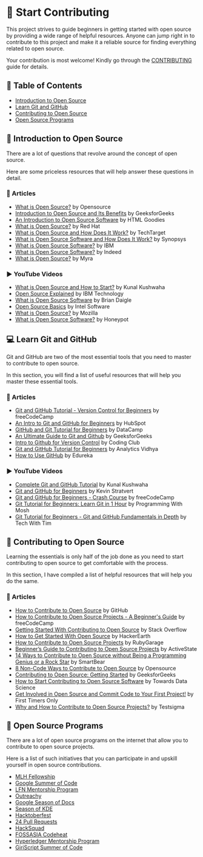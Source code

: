 # 🚀 Start Contributing

This project strives to guide beginners in getting started with open source by providing a wide range of helpful resources. Anyone can jump right in to contribute to this project and make it a reliable source for finding everything related to open source.

Your contribution is most welcome! Kindly go through the [CONTRIBUTING](https://github.com/Sriparno08/Start-Contributing/blob/main/CONTRIBUTING.md) guide for details.

## 🧾 Table of Contents

- [Introduction to Open Source](#-introduction-to-open-source)
- [Learn Git and GitHub](#-learn-git-and-github)
- [Contributing to Open Source](#-contributing-to-open-source)
- [Open Source Programs](#-open-source-programs)

## 🧐 Introduction to Open Source

There are a lot of questions that revolve around the concept of open source.

Here are some priceless resources that will help answer these questions in detail.

### 📄 Articles

- [What is Open Source?](https://opensource.com/resources/what-open-source) by Opensource
- [Introduction to Open Source and Its Benefits](https://www.geeksforgeeks.org/introduction-to-open-source-and-its-benefits/) by GeeksforGeeks
- [An Introduction to Open Source Software](https://www.htmlgoodies.com/guides/an-introduction-to-open-source-software/) by HTML Goodies
- [What is Open Source?](https://www.redhat.com/en/topics/open-source/what-is-open-source) by Red Hat
- [What is Open Source and How Does It Work?](https://www.techtarget.com/whatis/definition/open-source) by TechTarget
- [What is Open Source Software and How Does It Work?](https://www.synopsys.com/glossary/what-is-open-source-software.html) by Synopsys
- [What is Open Source Software?](https://www.ibm.com/topics/open-source) by IBM
- [What is Open Source Software?](https://www.indeed.com/career-advice/career-development/open-source-software-definition) by Indeed
- [What is Open Source?](https://www.myrasecurity.com/en/what-is-open-source/) by Myra

### ▶️ YouTube Videos

- [What is Open Source and How to Start?](https://www.youtube.com/watch?v=msyGybzCKRs) by Kunal Kushwaha
- [Open Source Explained](https://www.youtube.com/watch?v=PVD1LNDxOnc) by IBM Technology
- [What is Open Source Software](https://www.youtube.com/watch?v=1ehpgbb3XD0) by Brian Daigle
- [Open Source Basics](https://www.youtube.com/watch?v=Tyd0FO0tko8) by Intel Software
- [What is Open Source?](https://www.youtube.com/watch?v=7c0IrsDsNaw) by Mozilla
- [What is Open Source Software?](https://www.youtube.com/watch?v=TEttd0Qkqnc) by Honeypot

## 💻 Learn Git and GitHub

Git and GitHub are two of the most essential tools that you need to master to contribute to open source.

In this section, you will find a list of useful resources that will help you master these essential tools.

### 📄 Articles

- [Git and GitHub Tutorial - Version Control for Beginners](https://www.freecodecamp.org/news/git-and-github-for-beginners/) by freeCodeCamp
- [An Intro to Git and GitHub for Beginners](https://product.hubspot.com/blog/git-and-github-tutorial-for-beginners) by HubSpot
- [GitHub and Git Tutorial for Beginners](https://www.datacamp.com/tutorial/github-and-git-tutorial-for-beginners) by DataCamp
- [An Ultimate Guide to Git and Github](https://www.geeksforgeeks.org/ultimate-guide-git-github/) by GeeksforGeeks
- [Intro to Github for Version Control](https://ourcodingclub.github.io/tutorials/git/) by Coding Club
- [Git and GitHub Tutorial for Beginners](https://www.analyticsvidhya.com/blog/2021/09/git-and-github-tutorial-for-beginners/) by Analytics Vidhya
- [How to Use GitHub](https://www.edureka.co/blog/how-to-use-github/) by Edureka

### ▶️ YouTube Videos

- [Complete Git and GitHub Tutorial](https://www.youtube.com/watch?v=apGV9Kg7ics) by Kunal Kushwaha
- [Git and GitHub for Beginners](https://www.youtube.com/watch?v=tRZGeaHPoaw) by Kevin Stratvert
- [Git and GitHub for Beginners - Crash Course](https://www.youtube.com/watch?v=RGOj5yH7evk) by freeCodeCamp
- [Git Tutorial for Beginners: Learn Git in 1 Hour](https://www.youtube.com/watch?v=8JJ101D3knE) by Programming With Mosh
- [Git Tutorial for Beginners - Git and GitHub Fundamentals in Depth](https://www.youtube.com/watch?v=DVRQoVRzMIY) by Tech With Tim

## 🙌 Contributing to Open Source

Learning the essentials is only half of the job done as you need to start contributing to open source to get comfortable with the process.

In this section, I have compiled a list of helpful resources that will help you do the same.

### 📄 Articles

- [How to Contribute to Open Source](https://opensource.guide/how-to-contribute/) by GitHub
- [How to Contribute to Open Source Projects - A Beginner's Guide](https://www.freecodecamp.org/news/how-to-contribute-to-open-source-projects-beginners-guide/) by freeCodeCamp
- [Getting Started With Contributing to Open Source](https://stackoverflow.blog/2020/08/03/getting-started-with-contributing-to-open-source/) by Stack Overflow
- [How to Get Started With Open Source](https://www.hackerearth.com/getstarted-opensource/) by HackerEarth
- [How to Contribute to Open Source Projects](https://rubygarage.org/blog/how-contribute-to-open-source-projects) by RubyGarage
- [Beginner’s Guide to Contributing to Open Source Projects](https://www.activestate.com/blog/beginners-guide-to-contributing-to-open-source-projects/) by ActiveState
- [14 Ways to Contribute to Open Source without Being a Programming Genius or a Rock Star](https://smartbear.com/blog/14-ways-to-contribute-to-open-source-without-being/) by SmartBear
- [8 Non-Code Ways to Contribute to Open Source](https://opensource.com/life/16/1/8-ways-contribute-open-source-without-writing-code) by Opensource
- [Contributing to Open Source: Getting Started](https://www.geeksforgeeks.org/contributing-to-open-source-getting-started/) by GeeksforGeeks
- [How to Start Contributing to Open Source Software](https://towardsdatascience.com/how-to-start-contributing-to-open-source-software-9651ca4cedd4) by Towards Data Science
- [Get Involved in Open Source and Commit Code to Your First Project!](https://www.firsttimersonly.com/) by First Timers Only
- [Why and How to Contribute to Open Source Projects?](https://testsigma.com/blog/why-how-to-contribute-to-open-source-projects/) by Testsigma

## 🏅 Open Source Programs

There are a lot of open source programs on the internet that allow you to contribute to open source projects.

Here is a list of such initiatives that you can participate in and upskill yourself in open source contributions.

- [MLH Fellowship](https://fellowship.mlh.io/)
- [Google Summer of Code](https://summerofcode.withgoogle.com/)
- [LFN Mentorship Program](https://wiki.lfnetworking.org/display/LN/LFN+Mentorship+Program)
- [Outreachy](https://www.outreachy.org/)
- [Google Season of Docs](https://developers.google.com/season-of-docs)
- [Season of KDE](https://season.kde.org/)
- [Hacktoberfest](https://hacktoberfest.com/)
- [24 Pull Requests](https://24pullrequests.com/)
- [HackSquad](https://www.hacksquad.dev/)
- [FOSSASIA Codeheat](https://codeheat.org/)
- [Hyperledger Mentorship Program](https://wiki.hyperledger.org/display/INTERN)
- [GiriScript Summer of Code](https://gssoc.girlscript.tech/)
